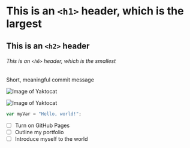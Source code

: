 # This is an `<h1>` header, which is the largest

## This is an `<h2>` header

###### This is an `<h6>` header, which is the smallest

Short, meaningful commit message

![Image of Yaktocat](https://octodex.github.com/images/yaktocat.png)

![Image of Yaktocat](https://octodex.github.com/images/yaktocat.png)

``` javascript
var myVar = "Hello, world!";
```

- [ ] Turn on GitHub Pages
- [ ] Outline my portfolio
- [ ] Introduce myself to the world
